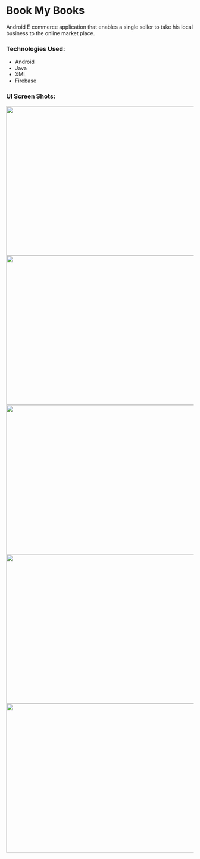 # Book My Books

Android E commerce application that enables a single seller to take his local business to the online market place.

### Technologies Used:
* Android
* Java
* XML
* Firebase

### UI Screen Shots:

<img src="https://github.com/therrshan/Book-My-Books/blob/master/ScreenShots/1.png" alt="" width="700" height="400">

<img src="https://github.com/therrshan/Book-My-Books/blob/master/ScreenShots/2.png" alt="" width="700" height="400">

<img src="https://github.com/therrshan/Book-My-Books/blob/master/ScreenShots/3.png" alt="" width="700" height="400">

<img src="https://github.com/therrshan/Book-My-Books/blob/master/ScreenShots/4.png" alt="" width="700" height="400">

<img src="https://github.com/therrshan/Book-My-Books/blob/master/ScreenShots/5.png" alt="" width="700" height="400">


